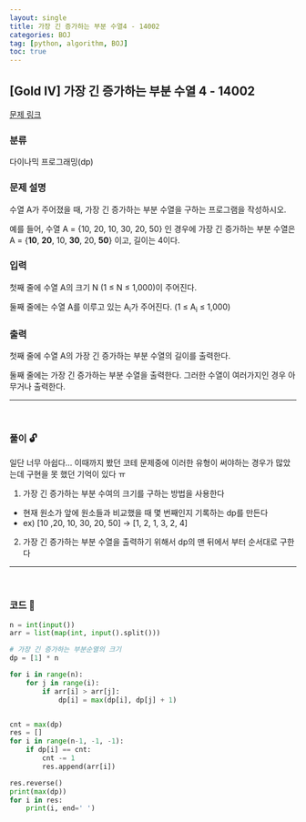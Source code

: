 ```yaml
---
layout: single
title: 가장 긴 증가하는 부분 수열4 - 14002
categories: BOJ
tag: [python, algorithm, BOJ]
toc: true
---
```


## [Gold IV] 가장 긴 증가하는 부분 수열 4 - 14002

[문제 링크](https://www.acmicpc.net/problem/14002)

### 분류

다이나믹 프로그래밍(dp)

### 문제 설명

<p>수열 A가 주어졌을 때, 가장 긴 증가하는 부분 수열을 구하는 프로그램을 작성하시오.</p>

<p>예를 들어, 수열 A = {10, 20, 10, 30, 20, 50} 인 경우에 가장 긴 증가하는 부분 수열은 A = {<strong>10</strong>, <strong>20</strong>, 10, <strong>30</strong>, 20, <strong>50</strong>} 이고, 길이는 4이다.</p>

### 입력

 <p>첫째 줄에 수열 A의 크기 N (1 ≤ N ≤ 1,000)이 주어진다.</p>

<p>둘째 줄에는 수열 A를 이루고 있는 A<sub>i</sub>가 주어진다. (1 ≤ A<sub>i</sub> ≤ 1,000)</p>

### 출력

 <p>첫째 줄에 수열 A의 가장 긴 증가하는 부분 수열의 길이를 출력한다.</p>

<p>둘째 줄에는 가장 긴 증가하는 부분 수열을 출력한다. 그러한 수열이 여러가지인 경우 아무거나 출력한다.</p>

<hr>
<br>

### 풀이 🔓

일단 너무 아쉽다... 이때까지 봤던 코테 문제중에 이러한 유형이 써야하는 경우가 많았는데 구현을 못 했던 기억이 있다 ㅠ

1. 가장 긴 증가하는 부분 수여의 크기를 구하는 방법을 사용한다

- 현재 원소가 앞에 원소들과 비교했을 때 몇 번째인지 기록하는 dp를 만든다
- ex) [10 ,20, 10, 30, 20, 50] -> [1, 2, 1, 3, 2, 4]

2. 가장 긴 증가하는 부분 수열을 출력하기 위해서 dp의 맨 뒤에서 부터 순서대로 구한다

<hr>
<br>

### 코드 📃

```python
n = int(input())
arr = list(map(int, input().split()))

# 가장 긴 증가하는 부분순열의 크기
dp = [1] * n

for i in range(n):
    for j in range(i):
        if arr[i] > arr[j]:
            dp[i] = max(dp[i], dp[j] + 1)


cnt = max(dp)
res = []
for i in range(n-1, -1, -1):
    if dp[i] == cnt:
        cnt -= 1
        res.append(arr[i])

res.reverse()
print(max(dp))
for i in res:
    print(i, end=' ')
```

